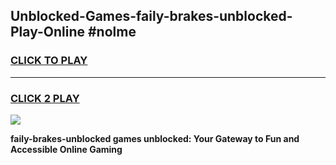 
## Unblocked-Games-faily-brakes-unblocked-Play-Online #nolme
<h3>
<a href="https://news.freeplayer.one?title=faily-brakes-unblocked&ref=3">CLICK TO PLAY</a></h3>
<hr>

<h3>
<a href="https://news.freeplayer.one?title=faily-brakes-unblocked&ref=3">CLICK 2 PLAY</a>
  
</h3>

<a href="https://news.freeplayer.one?title=faily-brakes-unblocked&ref=3"><img src="https://clearcache.store/games.png"></a>


**faily-brakes-unblocked games unblocked: Your Gateway to Fun and Accessible Online Gaming**
